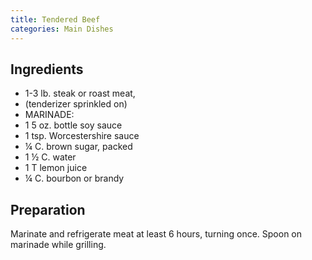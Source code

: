 ```yaml
---
title: Tendered Beef
categories: Main Dishes
---
```


## Ingredients

- 1-3 lb. steak or roast meat,
- (tenderizer sprinkled on)
- MARINADE:
- 1 5 oz. bottle soy sauce
- 1 tsp. Worcestershire sauce
- ¼ C. brown sugar, packed
- 1 ½ C. water
- 1 T lemon juice
- ¼ C. bourbon or brandy

## Preparation

Marinate and refrigerate meat at least 6 hours, turning once.  Spoon on marinade while grilling.

